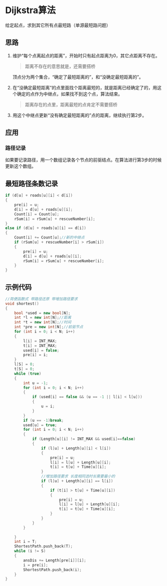 # Dijkstra算法

给定起点，求到其它所有点最短路（单源最短路问题）

## 思路

1. 维护“每个点离起点的距离”，开始时只有起点距离为0，其它点距离不存在。

   >距离不存在的意思就是，还需要搭桥

   顶点分为两个集合，“确定了最短距离的”，和“没确定最短距离的”。

2. 在“没确定最短距离”的点里面找个距离最短的，就是距离已经确定了的，用这个确定的点作为中继点，如果找不到这个点，算法结束。

   >距离存在的点里，距离最短的点肯定不需要搭桥

3. 用这个中继点更新“没有确定最短距离的”点的距离，继续执行第2步。

## 应用

### 路径记录

如果要记录路径，用一个数组记录各个节点的前驱结点。在算法进行第3步的时候更新这个数组。

## 最短路径条数记录

```c++
if (d[u] + roads[u][i] < d[i])
{
	pre[i] = u;
	d[i] = d[u] + roads[u][i];
	Count[i] = Count[u];
	rSum[i] = rSum[u] + rescueNumber[i];
}
else if (d[u] + roads[u][i] == d[i])
{
	Count[i] += Count[u];//新的中继点
	if (rSum[u] + rescueNumber[i] > rSum[i])
	{
		pre[i] = u;
		d[i] = d[u] + roads[u][i];
		rSum[i] = rSum[u] + rescueNumber[i];
	}
}
```



## 示例代码

```c++
//简便函数式 带路径还原 带增加路径要求
void shortest()
{
	bool *used = new bool[N];
	int *l = new int[N];//距离
	int *t = new int[N];//时间
	int *pre = new int[N];//前驱节点
	for (int i = 0; i < N; i++)
	{
		l[i] = INT_MAX;
		t[i] = INT_MAX;
		used[i] = false;
		pre[i] = i;
	}
	l[S] = 0;
	t[S] = 0;
	while (true)
	{
		int u = -1;
		for (int i = 0; i < N; i++)
		{
			if (used[i] == false && (u == -1 || l[i] < l[u]))
			{
				u = i;
			}
		}
		if (u == -1)break;
		used[u] = true;
		for (int i = 0; i < N; i++)
		{
			if (Length[u][i] != INT_MAX && used[i]==false)
			{
				if (l[u] + Length[u][i] < l[i])
				{
					pre[i] = u;
					l[i] = l[u] + Length[u][i];
					t[i] = t[u] + Time[u][i];
				}
				//增加路径要求 长度相同选时长需要最小的
				if (l[u] + Length[u][i] == l[i])
				{
					if (t[i] > t[u] + Time[u][i])
					{
						pre[i] = u;
						l[i] = l[u] + Length[u][i];
						t[i] = t[u] + Time[u][i];
					}
				}
			}
		}
 
	}
	int i = T;
	ShortestPath.push_back(T);
	while (i != S)
	{
		ansDis += Length[pre[i]][i];
		i = pre[i];
		ShortestPath.push_back(i);
	}
}
```